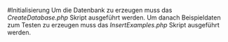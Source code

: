#Initialisierung
Um die Datenbank zu erzeugen muss das *CreateDatabase.php* Skript ausgeführt werden.
Um danach Beispieldaten zum Testen zu erzeugen muss das *InsertExamples.php* Skript ausgeführt werden.